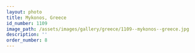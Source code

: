 ```yaml
---
layout: photo
title: Mykonos, Greece
id_number: 1109
image_path: /assets/images/gallery/greece/1109--mykonos--greece.jpg
description: ''
order_number: 8
---
```


